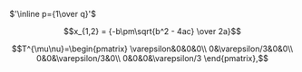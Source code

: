 
$'\inline p={1\over q}'$

$$x_{1,2} = {-b\pm\sqrt{b^2 - 4ac} \over 2a}$$

$$T^{\mu\nu}=\begin{pmatrix}
\varepsilon&0&0&0\\
0&\varepsilon/3&0&0\\
0&0&\varepsilon/3&0\\
0&0&0&\varepsilon/3
\end{pmatrix},$$
